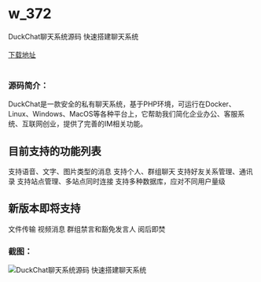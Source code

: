 # w_372
DuckChat聊天系统源码 快速搭建聊天系统
<br/></br>
[下载地址](https://www.uuid2.com/372.html "下载地址")
<br/></br>
<h3>源码简介：</h3>
<p>DuckChat是一款安全的私有聊天系统，基于PHP环境，可运行在Docker、Linux、Windows、MacOS等各种平台上，它帮助我们简化企业办公、客服系统、互联网创业，提供了完善的IM相关功能。

目前支持的功能列表
----------------------------------
支持语音、文字、图片类型的消息
支持个人、群组聊天
支持好友关系管理、通讯录
支持站点管理、多站点同时连接
支持多种数据库，应对不同用户量级

新版本即将支持
----------------------------------
文件传输
视频消息
群组禁言和豁免发言人
阅后即焚<p>
<h3>截图：</h3>
<img src="https://www.uuid2.com/wp-content/uploads/img/202105/10fd333127.jpg" alt="DuckChat聊天系统源码 快速搭建聊天系统">

